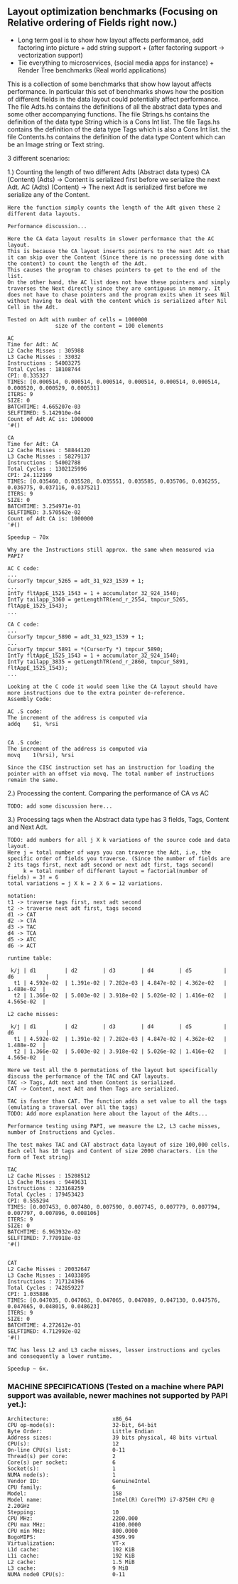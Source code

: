## Layout optimization benchmarks (Focusing on Relative ordering of Fields right now.)
* Long term goal is to show how layout affects performance, add factoring into picture + add string support + (after factoring support -> vectorization support)
* Tie everything to microservices, (social media apps for instance) + Render Tree benchmarks (Real world applications)

This is a collection of some benchmarks that show how layout affects performance.
In particular this set of benchmarks shows how the position of different fields in the data layout could potentially affect performance. 
The file Adts.hs contains the definitions of all the abstract data types and some other accompanying functions.
The file Strings.hs contains the definition of the data type String which is a Cons Int list. 
The file Tags.hs contains the definition of the data type Tags which is also a Cons Int list. 
the file Contents.hs contains the definition of the data type Content which can be an Image string or Text string. 

3 different scenarios: 

1.) Counting the length of two different Adts (Abstract data types) 
    CA (Content) (Adts) -> Content is serialized first before we serialize the next Adt. 
    AC (Adts) (Content) -> The next Adt is serialized first before we serialize any of the Content. 
    
    Here the function simply counts the length of the Adt given these 2 different data layouts. 
    
    Performance discussion... 
    
    Here the CA data layout results in slower performance that the AC layout. 
    This is because the CA layout inserts pointers to the next Adt so that it can skip over the Content (Since there is no processing done with the content) to count the length of the Adt.
    This causes the program to chases pointers to get to the end of the list. 
    On the other hand, the AC list does not have these pointers and simply traverses the Next directly since they are contiguous in memory. It does not have to chase pointers and the program exits when it sees Nil without having to deal with the content which is serialized after Nil Cell in the Adt. 
    
    Tested on Adt with number of cells = 1000000
                   size of the content = 100 elements
   
    AC
    Time for Adt: AC
    L2 Cache Misses : 305988
    L3 Cache Misses : 33032
    Instructions : 54003275
    Total Cycles : 18108744
    CPI: 0.335327
    TIMES: [0.000514, 0.000514, 0.000514, 0.000514, 0.000514, 0.000514, 0.000520, 0.000529, 0.000531]
    ITERS: 9
    SIZE: 0
    BATCHTIME: 4.665207e-03
    SELFTIMED: 5.142910e-04
    Count of Adt AC is: 1000000
    '#()
  
    CA
    Time for Adt: CA
    L2 Cache Misses : 58844120
    L3 Cache Misses : 58279137
    Instructions : 54002788
    Total Cycles : 1302125996
    CPI: 24.112199
    TIMES: [0.035460, 0.035528, 0.035551, 0.035585, 0.035706, 0.036255, 0.036775, 0.037116, 0.037521]
    ITERS: 9
    SIZE: 0
    BATCHTIME: 3.254971e-01
    SELFTIMED: 3.570562e-02
    Count of Adt CA is: 1000000
    '#()

    Speedup ~ 70x
    
    Why are the Instructions still approx. the same when measured via PAPI?
    
    AC C code:
    ...
    CursorTy tmpcur_5265 = adt_31_923_1539 + 1;
    ...
    IntTy fltAppE_1525_1543 = 1 + accumulator_32_924_1540;
    IntTy tailapp_3360 = getLengthTR(end_r_2554, tmpcur_5265, fltAppE_1525_1543);
    ...
    
    CA C code:
    ...
    CursorTy tmpcur_5890 = adt_31_923_1539 + 1;
    ...
    CursorTy tmpcur_5891 = *(CursorTy *) tmpcur_5890;
    IntTy fltAppE_1525_1543 = 1 + accumulator_32_924_1540;
    IntTy tailapp_3835 = getLengthTR(end_r_2860, tmpcur_5891, fltAppE_1525_1543);
    ...
    
    Looking at the C code it would seem like the CA layout should have more instructions due to the extra pointer de-reference.
    Assembly Code: 
    
    AC .S code: 
    The increment of the address is computed via 
    addq	$1, %rsi
    
    
    CA .S code: 
    The increment of the address is computed via
    movq	1(%rsi), %rsi
    
    Since the CISC instruction set has an instruction for loading the pointer with an offset via movq. The total number of instructions remain the same. 
    
    
    
2.) Processing the content. Comparing the performance of CA vs AC

    TODO: add some discussion here... 


3.) Processing tags when the Abstract data type has 3 fields, Tags, Content and Next Adt. 
    
    TODO: add numbers for all j X k variations of the source code and data layout.
    Here j = total number of ways you can traverse the Adt, i.e, the specific order of fields you traverse. (Since the number of fields are 2 its tags first, next adt second or next adt first, tags second)
         k = total number of different layout = factorial(number of fields) = 3! = 6
    total variations = j X k = 2 X 6 = 12 variations.
    
    notation:
    t1 -> traverse tags first, next adt second
    t2 -> traverse next adt first, tags second
    d1 -> CAT
    d2 -> CTA
    d3 -> TAC
    d4 -> TCA
    d5 -> ATC
    d6 -> ACT
    
    runtime table:
    
     k/j | d1         | d2        | d3        | d4        | d5          | d6          | 
      t1 | 4.592e-02  | 1.391e-02 | 7.282e-03 | 4.847e-02 | 4.362e-02   |  1.488e-02  | 
      t2 | 1.366e-02  | 5.003e-02 | 3.918e-02 | 5.026e-02 | 1.416e-02   |  4.565e-02  |
      
    L2 cache misses:
    
     k/j | d1         | d2        | d3        | d4        | d5          | d6          | 
      t1 | 4.592e-02  | 1.391e-02 | 7.282e-03 | 4.847e-02 | 4.362e-02   |  1.488e-02  | 
      t2 | 1.366e-02  | 5.003e-02 | 3.918e-02 | 5.026e-02 | 1.416e-02   |  4.565e-02  |
    
    Here we test all the 6 permutations of the layout but specifically discuss the performance of the TAC and CAT layouts. 
    TAC -> Tags, Adt next and then Content is serialized. 
    CAT -> Content, next Adt and then Tags are serialized. 
    
    TAC is faster than CAT. The function adds a set value to all the tags (emulating a traversal over all the tags)
    TODO: Add more explanation here about the layout of the Adts...
    
    Performance testing using PAPI, we measure the L2, L3 cache misses, number of Instructions and Cycles. 
    
    The test makes TAC and CAT abstract data layout of size 100,000 cells. 
    Each cell has 10 tags and Content of size 2000 characters. (in the form of Text string)   
    
    TAC
    L2 Cache Misses : 15208512
    L3 Cache Misses : 9449631
    Instructions : 323168259
    Total Cycles : 179453423
    CPI: 0.555294
    TIMES: [0.007453, 0.007480, 0.007590, 0.007745, 0.007779, 0.007794, 0.007797, 0.007896, 0.008106]
    ITERS: 9
    SIZE: 0
    BATCHTIME: 6.963932e-02
    SELFTIMED: 7.778918e-03
    '#()
    
    
    CAT
    L2 Cache Misses : 20032647
    L3 Cache Misses : 14033895
    Instructions : 717124396
    Total Cycles : 742859227
    CPI: 1.035886
    TIMES: [0.047035, 0.047063, 0.047065, 0.047089, 0.047130, 0.047576, 0.047665, 0.048015, 0.048623]
    ITERS: 9
    SIZE: 0
    BATCHTIME: 4.272612e-01
    SELFTIMED: 4.712992e-02
    '#()
    
    TAC has less L2 and L3 cache misses, lesser instructions and cycles and consequently a lower runtime. 

    Speedup ~ 6x.

   ### MACHINE SPECIFICATIONS (Tested on a machine where PAPI support was available, newer machines not supported by PAPI yet.):
   ``` 
   Architecture:                    x86_64
   CPU op-mode(s):                  32-bit, 64-bit
   Byte Order:                      Little Endian
   Address sizes:                   39 bits physical, 48 bits virtual
   CPU(s):                          12
   On-line CPU(s) list:             0-11
   Thread(s) per core:              2
   Core(s) per socket:              6
   Socket(s):                       1
   NUMA node(s):                    1
   Vendor ID:                       GenuineIntel
   CPU family:                      6
   Model:                           158
   Model name:                      Intel(R) Core(TM) i7-8750H CPU @ 2.20GHz
   Stepping:                        10
   CPU MHz:                         2200.000
   CPU max MHz:                     4100.0000
   CPU min MHz:                     800.0000
   BogoMIPS:                        4399.99
   Virtualization:                  VT-x
   L1d cache:                       192 KiB
   L1i cache:                       192 KiB
   L2 cache:                        1.5 MiB
   L3 cache:                        9 MiB
   NUMA node0 CPU(s):               0-11
   ``` 
